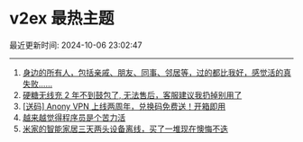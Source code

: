 # v2ex 最热主题

最近更新时间: 2024-10-06 23:02:47

--- 
1. [身边的所有人，包括亲戚、朋友、同事、邻居等，过的都比我好，感觉活的真失败……](https://www.v2ex.com/t/1077868) 
2. [硬糖无线充 2 年不到鼓包了, 无法售后，客服建议我扔掉别用了](https://www.v2ex.com/t/1077853) 
3. [[送码] Anony VPN 上线两周年，兑换码免费送！开箱即用](https://www.v2ex.com/t/1077864) 
4. [越来越觉得程序员是个苦力活](https://www.v2ex.com/t/1077840) 
5. [米家的智能家居三天两头设备离线，买了一堆现在懊悔不迭](https://www.v2ex.com/t/1077839) 
